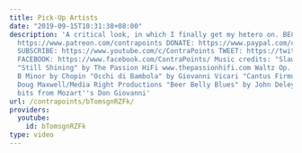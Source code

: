 ```yaml
---
title: Pick-Up Artists
date: "2019-09-15T10:31:38+08:00"
description: 'A critical look, in which I finally get my hetero on. BECOME MY PATRON:
  https://www.patreon.com/contrapoints DONATE: https://www.paypal.com/cgi-bin/webscr?cmd=_donations&business=QAXL4AUZAQY7C&lc=US&item_name=ContraPoints&currency_code=USD&bn=PP%2dDonationsBF%3abtn_donateCC_LG%2egif%3aNonHosted
  SUBSCRIBE: https://www.youtube.com/c/ContraPoints TWEET: https://twitter.com/ContraPoints
  FACEBOOK: https://www.facebook.com/ContraPoints/ Music credits: "Slaughter," and
  "Still Shining" by The Passion HiFi www.thepassionhifi.com Waltz Op. 69 No. 2 in
  B Minor by Chopin "Occhi di Bambola" by Giovanni Vicari "Cantus Firmus Monks" by
  Doug Maxwell/Media Right Productions "Beer Belly Blues" by John Deley and Several
  bits from Mozart''s Don Giovanni'
url: /contrapoints/bTomsgnRZFk/
providers:
  youtube:
    id: bTomsgnRZFk
type: video
---
```

